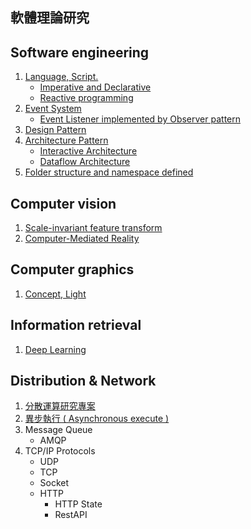 ## 軟體理論研究

## Software engineering

1. [Language, Script.](./software-engineering/language_and_script.md)
    + [Imperative and Declarative](./software-engineering/programming_paradigm_imperative_and_declarative.md)
    + [Reactive programming](./software-engineering/programming_paradigm_reactive_programming.md)
2. [Event System](./software-engineering/event_system.md)
    + [Event Listener implemented by Observer pattern](./software-engineering/event_listener_implemented_by_observer_pattern.md)
3. [Design Pattern](./software-engineering/design_pattern.md)
4. [Architecture Pattern](./software-engineering/architecture_pattern.md)
    + [Interactive Architecture](./software-engineering/interactive_architecture.md)
    + [Dataflow Architecture](./software-engineering/dataflow_architecture.md)
5. [Folder structure and namespace defined](./software-engineering/folder_structure_and_namespace_defined.md)

## Computer vision

1. [Scale-invariant feature transform](./computer-vision/Scale-invariant_feature_transform.md)
2. [Computer-Mediated Reality](./computer-vision/computer_mediated_reality.md)

## Computer graphics

1. [Concept, Light](./computer-graphics/concept_and_light.md)

## Information retrieval

1. [Deep Learning](./information-retrieval/deep_learning.md)

## Distribution & Network

1. [分散運算研究專案](https://github.com/eastmoon/research-distribution-calculation)
2. [異步執行 ( Asynchronous execute )](./distribution-and-network/asynchronous-execute.md)
3. Message Queue
    + AMQP
4. TCP/IP Protocols
    + UDP
    + TCP
    + Socket
    + HTTP
        - HTTP State
        - RestAPI
